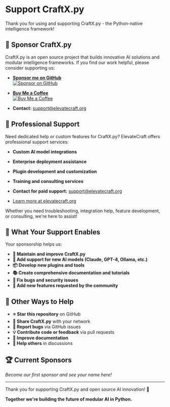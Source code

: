 # Support CraftX.py

Thank you for using and supporting CraftX.py - the Python-native intelligence framework!

## 💖 Sponsor CraftX.py

CraftX.py is an open source project that builds innovative AI solutions and modular intelligence frameworks. If you find our work helpful, please consider supporting us:

- **[Sponsor me on GitHub](https://github.com/sponsors/davidanderson01)**  
  [![Sponsor on GitHub](https://img.shields.io/badge/Sponsor_on_GitHub-F7514A?style=for-the-badge&logo=github-sponsors&logoColor=white)](https://github.com/sponsors/davidanderson01)

- **[Buy Me a Coffee](https://coff.ee/honnalulu0c)**  
  [![Buy Me a Coffee](https://img.shields.io/badge/Buy_Me_a_Coffee-yellow?style=for-the-badge&logo=buy-me-a-coffee&logoColor=black)](https://coff.ee/honnalulu0c)

- **Contact:** [support@elevatecraft.org](mailto:support@elevatecraft.org)

## 🏢 Professional Support

Need dedicated help or custom features for CraftX.py? ElevateCraft offers professional support services:

- **Custom AI model integrations**
- **Enterprise deployment assistance**
- **Plugin development and customization**
- **Training and consulting services**

- **Contact for paid support:** [support@elevatecraft.org](mailto:support@elevatecraft.org)
- [Learn more at elevatecraft.org](https://elevatecraft.org)

Whether you need troubleshooting, integration help, feature development, or consulting, we're here to assist!

## 🚀 What Your Support Enables

Your sponsorship helps us:

- **🔧 Maintain and improve CraftX.py**
- **🤖 Add support for new AI models (Claude, GPT-4, Ollama, etc.)**
- **📦 Develop new plugins and tools**
- **📚 Create comprehensive documentation and tutorials**
- **🐛 Fix bugs and security issues**
- **🌟 Add new features requested by the community**

## 🤝 Other Ways to Help

- **⭐ Star this repository** on GitHub
- **📢 Share CraftX.py** with your network
- **🐛 Report bugs** via GitHub issues
- **💡 Contribute code or feedback** via pull requests
- **📝 Improve documentation**
- **💬 Help others** in discussions

## 🏆 Current Sponsors

*Become our first sponsor and see your name here!*

---

Thank you for supporting CraftX.py and open source AI innovation! 🚀

**Together we're building the future of modular AI in Python.**
